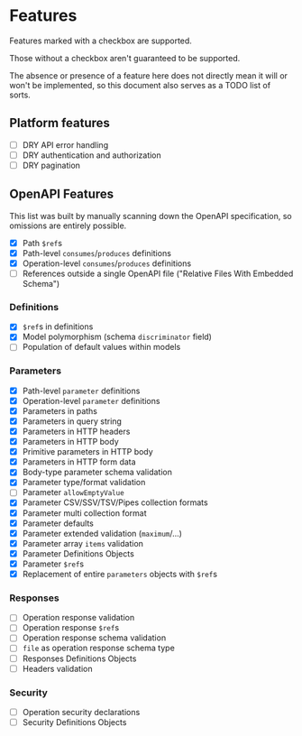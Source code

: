 Features
========

Features marked with a checkbox are supported.

Those without a checkbox aren't guaranteed to be supported.

The absence or presence of a feature here does not directly mean it will or won't be implemented,
so this document also serves as a TODO list of sorts.

Platform features
-----------------

* [ ] DRY API error handling
* [ ] DRY authentication and authorization
* [ ] DRY pagination

OpenAPI Features
----------------

This list was built by manually scanning down the OpenAPI specification, so omissions are entirely possible.

* [x] Path `$ref`s
* [x] Path-level `consumes`/`produces` definitions
* [x] Operation-level `consumes`/`produces` definitions
* [ ] References outside a single OpenAPI file ("Relative Files With Embedded Schema")

### Definitions

* [x] `$ref`s in definitions
* [x] Model polymorphism (schema `discriminator` field)
* [ ] Population of default values within models

### Parameters

* [x] Path-level `parameter` definitions
* [x] Operation-level `parameter` definitions
* [x] Parameters in paths
* [x] Parameters in query string
* [x] Parameters in HTTP headers
* [x] Parameters in HTTP body
* [x] Primitive parameters in HTTP body
* [x] Parameters in HTTP form data
* [x] Body-type parameter schema validation
* [x] Parameter type/format validation
* [ ] Parameter `allowEmptyValue`
* [x] Parameter CSV/SSV/TSV/Pipes collection formats
* [x] Parameter multi collection format
* [x] Parameter defaults
* [x] Parameter extended validation (`maximum`/...)
* [x] Parameter array `items` validation
* [x] Parameter Definitions Objects
* [x] Parameter `$ref`s
* [x] Replacement of entire `parameters` objects with `$ref`s

### Responses

* [ ] Operation response validation
* [ ] Operation response `$ref`s
* [ ] Operation response schema validation
* [ ] `file` as operation response schema type
* [ ] Responses Definitions Objects
* [ ] Headers validation

### Security

* [ ] Operation security declarations
* [ ] Security Definitions Objects
